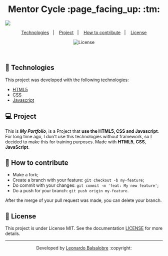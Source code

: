 
<p align="center">
	<h1 align="center">Mentor Cycle :page_facing_up: :tm:</h1>
</p>

<img src="https://www.notion.so/image/https%3A%2F%2Fs3-us-west-2.amazonaws.com%2Fsecure.notion-static.com%2F31883f15-f9e5-4f14-8685-aa5ecbd5f758%2Flogo-black.png?table=block&id=8e8eb599-f142-4d46-8f4d-3ff242b57099&spaceId=7f4b840a-4195-4111-a401-6d192dde4785&width=2000&userId=2f4ccb0d-2774-40fb-adf5-1fdf1af0df06&cache=v2" />

<p align="center">
  <a href="#-Technologies">Technologies</a>&nbsp;&nbsp;&nbsp;|&nbsp;&nbsp;&nbsp;
  <a href="#-Project">Project</a>&nbsp;&nbsp;&nbsp;|&nbsp;&nbsp;&nbsp;
  <a href="#-How-to-contribute">How to contribute</a>&nbsp;&nbsp;&nbsp;|&nbsp;&nbsp;&nbsp;
  <a href="#memo-license">License</a>
</p>

<p align="center">

  <img alt="License" src="https://img.shields.io/static/v1?label=license&message=MIT&color=7159c1&labelColor=000000">
</p>

<br>

## 🚀 Technologies

This project was developed with the following technologies:

- [HTML5](https://www.w3schools.com/html/)
- [CSS](https://www.w3schools.com/css/)
- [Javascript](https://developer.mozilla.org/en-US/docs/Web/JavaScript)

## 💻 Project

This is ***My Portfolio***, is a Project that **use the HTML5, CSS and Javascript**. For long time ago, I don't use this technologies without framework, so I decided to make this for training purposes. Made with **HTML5**, **CSS**, **JavaScript**.

## 🤔 How to contribute

- Make a fork;
- Create a branch with your feature: `git checkout -b my-feature`;
- Do commit with your changes: `git commit -m 'feat: My new feature'`;
- Do a push for your branch: `git push origin my-feature`.

After the merge of your pull request was made, you can delete your branch.

## :memo: License

This project is under License MIT. See the documentation [LICENSE](LICENSE) for more details.

---

<p align="center">Developed by <a href="https://www.linkedin.com/in/leonardo-balsalobre/">Leonardo Balsalobre</a> :copyright:
